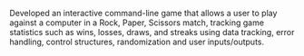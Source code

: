 Developed an interactive command-line game that allows a user to play against a computer in a Rock, Paper, Scissors match, tracking game statistics such as wins, losses, draws, and streaks using data tracking, error handling, control structures, randomization and user inputs/outputs.
